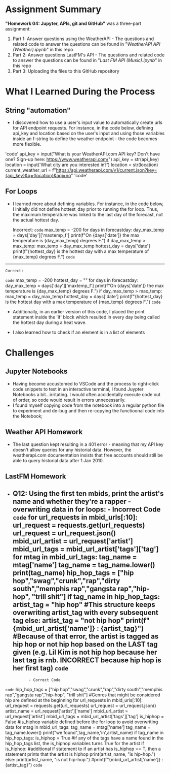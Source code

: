 # Assignment Summary
**"Homework 04: Jupyter, APIs, git and GitHub"** was a three-part assignment:
1. Part 1: Answer questions using the WeatherAPI
        - The questions and related code to answer the questions can be found in "*WeatherAPI API (Weather).ipynb*" in this repo
2. Part 2: Answer questions LastFM's API
        - The questions and related code to answer the questions can be found in "*Last FM API (Music).ipynb*" in this repo
3. Part 3: Uploading the files to this GitHub repository
 
# What I Learned During the Process

## String "automation"
 - I discovered how to use a user's input value to automatically create urls for API endpoint requests. For instance, in the code below, defining api_key and location based on the user's input and using those variables inside an f-string to define the weather endpoint - the code becomes more flexible.
 
 'code'
api_key = input("What is your WeatherAPI.com API key? Don't have one? Sign-up here: https://www.weatherapi.com/")
api_key = str(api_key)
location = input('What city are you interested in?')
location = str(location)
current_weather_url = f"https://api.weatherapi.com/v1/current.json?key={api_key}&q={location}&aqi=no"
 'code'
 
## For Loops
 - I learned more about defining variables. For instance, in the code below, I initially did not define hottest_day prior to running the for loop. Thus, the maximum temperature was linked to the last day of the forecast, not the actual hottest day.
    
    Incorrect:
`code`
 max_temp = -200
 for days in forecastday:
    day_max_temp = days['day']['maxtemp_f']
    print(f"On {days['date']} the max temperature is {day_max_temp} degrees F.")
    if day_max_temp > max_temp:
        max_temp = day_max_temp
        hottest_day = days['date']
print(f"{hottest_day} is the hottest day with a max temperature of {max_temp} degrees F.") 
`code`
---
    Correct:
`code`
 max_temp = -200
 hottest_day = ""
 for days in forecastday:
    day_max_temp = days['day']['maxtemp_f']
    print(f"On {days['date']} the max temperature is {day_max_temp} degrees F.")
    if day_max_temp > max_temp:
        max_temp = day_max_temp
        hottest_day = days['date']
print(f"{hottest_day} is the hottest day with a max temperature of {max_temp} degrees F.") 
`code`

- Additionally, in an earlier version of this code, I placed the print statement inside the 'if' block which resulted in every day being called the hottest day during a heat wave.

- I also learned how to check if an element is in a list of elements

# Challenges

## Jupyter Notebooks

- Having become accustomed to VSCode and the process to right-click code snippets to test in an interactive terminal, I found Juypter Notebooks a bit...irritating. I would often accidentally execute code out of order, so code would result in errors unnecessarily. 
- I found myself copying code from the notebook into a regular python file to experiment and de-bug and then re-copying the functioonal code into the Notebook; 
    
## Weather API Homework
- The last question kept resulting in a 401 error - meaning that my API key doesn't allow queries for any historial data. However, the weatherapi.com documentation insists that free accounts should still be able to query historial data after 1 Jan 2010.

## LastFM Homework
- Q12: Using the first ten mbids, print the artist's name and whether they're a rapper
        - overwriting data in for loops:
            - Incorrect Code
`code`
for url_requests in mbid_urls[:10]:
        url_request = requests.get(url_requests)
        url_request = url_request.json()
        mbid_url_artist = url_request['artist']
        mbid_url_tags = mbid_url_artist['tags']['tag']
        for mtag in mbid_url_tags:
            tag_name = mtag['name']
            tag_name = tag_name.lower()
            print(tag_name)
            hip_hop_tags = ["hip hop","swag","crunk","rap","dirty south","memphis rap","gangsta rap","hip-hop", "trill shit"]
            if tag_name in hip_hop_tags:
                artist_tag = "hip hop" #This structure keeps overwriting artist_tag with every subsequent tag
            else:
                artist_tag = "not hip hop"
            print(f"{mbid_url_artist['name']} : {artist_tag}") #Because of that error, the artist is tagged as hip hop or not hip hop based on the LAST tag given (e.g. Lil Kim is not hip hop because her last tag is rnb. INCORRECT because hip hop is her first tag)
`code`
    ---
    
             - Correct Code

`code`
hip_hop_tags = ["hip hop","swag","crunk","rap","dirty south","memphis rap","gangsta rap","hip-hop", "trill shit"] #Genres that might be considered hip are defined at the beginning
for url_requests in mbid_urls[:10]:
    url_request = requests.get(url_requests)
    url_request = url_request.json()
    artist_name = url_request['artist']['name']
    mbid_url_artist = url_request['artist']
    mbid_url_tags = mbid_url_artist['tags']['tag']
    is_hiphop = False #is_hiphop variable defined before the for loop to avoid overwriting data
    for mtag in mbid_url_tags:
        tag_name = mtag['name']
        tag_name = tag_name.lower()
        print("we found",tag_name,'in',artist_name)
        if tag_name in hip_hop_tags:
            is_hiphop = True #if any of the tags have a name found in the hip_hop_tags list, the is_hiphop variables turns True for the artist
    if is_hiphop: #additional if statement to if an artist has is_hiphop == T, then a statement prints that the artist is hiphop
        print(artist_name, "is hip-hop.")
    else:
        print(artist_name, "is not hip-hop.")
    #print(f"{mbid_url_artist['name']} : {artist_tag}")
`code`